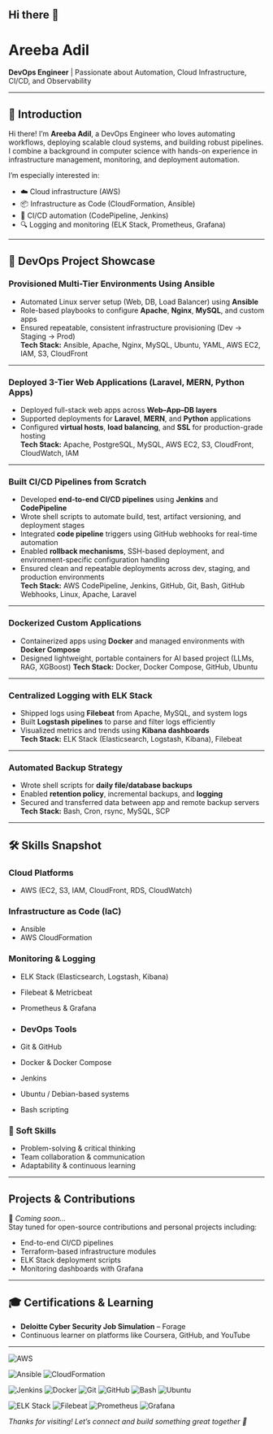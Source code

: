 ## Hi there 👋

# Areeba Adil

**DevOps Engineer** | Passionate about Automation, Cloud Infrastructure, CI/CD, and Observability  

---

## 👋 Introduction

Hi there! I’m **Areeba Adil**, a DevOps Engineer who loves automating workflows, deploying scalable cloud systems, and building robust pipelines. I combine a background in computer science with hands-on experience in infrastructure management, monitoring, and deployment automation.

I’m especially interested in:
- ☁️ Cloud infrastructure (AWS)
- 📦 Infrastructure as Code (CloudFormation, Ansible)
- 🔁 CI/CD automation (CodePipeline, Jenkins)
- 🔍 Logging and monitoring (ELK Stack, Prometheus, Grafana)
  
---
## 💼 DevOps Project Showcase

### Provisioned Multi-Tier Environments Using Ansible  
- Automated Linux server setup (Web, DB, Load Balancer) using **Ansible**
- Role-based playbooks to configure **Apache**, **Nginx**, **MySQL**, and custom apps
- Ensured repeatable, consistent infrastructure provisioning (Dev → Staging → Prod)  
**Tech Stack:** Ansible, Apache, Nginx, MySQL, Ubuntu, YAML, AWS EC2, IAM, S3, CloudFront

---
### Deployed 3-Tier Web Applications (Laravel, MERN, Python Apps)  
- Deployed full-stack web apps across **Web–App–DB layers**  
- Supported deployments for **Laravel**, **MERN**, and **Python** applications  
- Configured **virtual hosts**, **load balancing**, and **SSL** for production-grade hosting  
**Tech Stack:** Apache, PostgreSQL, MySQL, AWS EC2, S3, CloudFront, CloudWatch, IAM

---

### Built CI/CD Pipelines from Scratch

- Developed **end-to-end CI/CD pipelines** using **Jenkins** and **CodePipeline**  
- Wrote shell scripts to automate build, test, artifact versioning, and deployment stages  
- Integrated **code pipeline** triggers using GitHub webhooks for real-time automation  
- Enabled **rollback mechanisms**, SSH-based deployment, and environment-specific configuration handling  
- Ensured clean and repeatable deployments across dev, staging, and production environments  
**Tech Stack:** AWS CodePipeline, Jenkins, GitHub, Git, Bash, GitHub Webhooks, Linux, Apache, Laravel

---

### Dockerized Custom Applications  
- Containerized apps using **Docker** and managed environments with **Docker Compose**  
- Designed lightweight, portable containers for AI based project (LLMs, RAG, XGBoost)
**Tech Stack:** Docker, Docker Compose, GitHub, Ubuntu

---

### Centralized Logging with ELK Stack  
- Shipped logs using **Filebeat** from Apache, MySQL, and system logs  
- Built **Logstash pipelines** to parse and filter logs efficiently  
- Visualized metrics and trends using **Kibana dashboards**  
**Tech Stack:** ELK Stack (Elasticsearch, Logstash, Kibana), Filebeat

---

### Automated Backup Strategy  
- Wrote shell scripts for **daily file/database backups**  
- Enabled **retention policy**, incremental backups, and **logging**  
- Secured and transferred data between app and remote backup servers  
**Tech Stack:** Bash, Cron, rsync, MySQL, SCP
  
---

## 🛠️ Skills Snapshot

### Cloud Platforms
- AWS (EC2, S3, IAM, CloudFront, RDS, CloudWatch)

### Infrastructure as Code (IaC)
- Ansible
- AWS CloudFormation
  
### Monitoring & Logging
- ELK Stack (Elasticsearch, Logstash, Kibana)
- Filebeat & Metricbeat
- Prometheus & Grafana

- ### DevOps Tools
- Git & GitHub
- Docker & Docker Compose
- Jenkins
- Ubuntu / Debian-based systems
- Bash scripting

### 💬 Soft Skills
- Problem-solving & critical thinking
- Team collaboration & communication
- Adaptability & continuous learning

---

## Projects & Contributions

🔨 *Coming soon...*  
Stay tuned for open-source contributions and personal projects including:
- End-to-end CI/CD pipelines  
- Terraform-based infrastructure modules  
- ELK Stack deployment scripts  
- Monitoring dashboards with Grafana  

---

## 🎓 Certifications & Learning

- **Deloitte Cyber Security Job Simulation** – Forage  
- Continuous learner on platforms like Coursera, GitHub, and YouTube  

---
<!-- Cloud Platforms -->
![AWS](https://img.shields.io/badge/AWS-FF9900?style=for-the-badge&logo=amazonaws&logoColor=white)

<!-- Infrastructure as Code -->
![Ansible](https://img.shields.io/badge/Ansible-EE0000?style=for-the-badge&logo=ansible&logoColor=white)
![CloudFormation](https://img.shields.io/badge/CloudFormation-232F3E?style=for-the-badge&logo=amazonaws&logoColor=white)

<!-- DevOps Tools -->
![Jenkins](https://img.shields.io/badge/Jenkins-D24939?style=for-the-badge&logo=jenkins&logoColor=white)
![Docker](https://img.shields.io/badge/Docker-2496ED?style=for-the-badge&logo=docker&logoColor=white)
![Git](https://img.shields.io/badge/Git-F05032?style=for-the-badge&logo=git&logoColor=white)
![GitHub](https://img.shields.io/badge/GitHub-181717?style=for-the-badge&logo=github&logoColor=white)
![Bash](https://img.shields.io/badge/Bash-4EAA25?style=for-the-badge&logo=gnubash&logoColor=white)
![Ubuntu](https://img.shields.io/badge/Ubuntu-E95420?style=for-the-badge&logo=ubuntu&logoColor=white)

<!-- Monitoring & Logging -->
![ELK Stack](https://img.shields.io/badge/ELK-005571?style=for-the-badge&logo=elastic&logoColor=white)
![Filebeat](https://img.shields.io/badge/Filebeat-005571?style=for-the-badge&logo=elasticstack&logoColor=white)
![Prometheus](https://img.shields.io/badge/Prometheus-E6522C?style=for-the-badge&logo=prometheus&logoColor=white)
![Grafana](https://img.shields.io/badge/Grafana-F46800?style=for-the-badge&logo=grafana&logoColor=white)

_Thanks for visiting! Let’s connect and build something great together 🚀_

